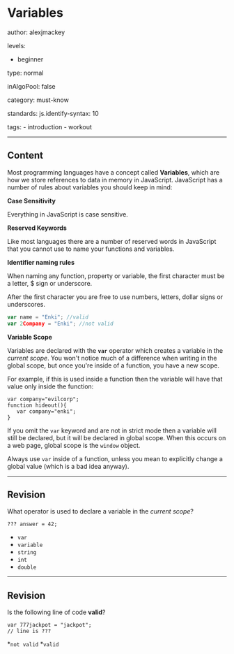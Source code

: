 # Variables
author: alexjmackey

levels:

  - beginner

type: normal

inAlgoPool: false

category: must-know

standards:
  js.identify-syntax: 10

  tags:
    - introduction
    - workout

---
## Content

Most programming languages have a concept called **Variables**, which are how we store references to data in memory in JavaScript. JavaScript has a number of rules about variables you should keep in mind:

**Case Sensitivity**

Everything in JavaScript is case sensitive.

**Reserved Keywords**

Like most languages there are a number of reserved words in JavaScript that you cannot use to name your functions and variables.

**Identifier naming rules**

When naming any function, property or variable, the first character must be a letter, $ sign or underscore.

After the first character you are free to use numbers, letters, dollar signs or underscores.

```javascript
var name = "Enki"; //valid
var 2Company = "Enki"; //not valid
```

**Variable Scope**

Variables are declared with the **`var`** operator which creates a variable in the *current scope*. You won't notice much of a difference when writing in the global scope, but once you're inside of a function, you have a new scope.

For example, if this is used inside a function then the variable will have that value only inside the function:

```
var company="evilcorp";
function hideout(){
   var company="enki";
}
```

If you omit the `var` keyword and are not in strict mode then a variable will still be declared, but it will be declared in global scope. When this occurs on a web page, global scope is the `window` object.

Always use `var` inside of a function, unless you mean to explicitly change a global value (which is a bad idea anyway).

---
## Revision

What operator is used to declare a variable in the *current scope*?

```
??? answer = 42;
```

* `var`
* `variable`
* `string`
* `int`
* `double`

---
## Revision

Is the following line of code **valid**?
```
var 777jackpot = "jackpot";
// line is ???
```

*`not valid`
*`valid`
